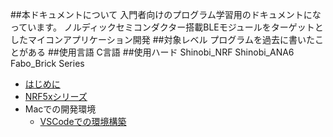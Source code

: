 ##本ドキュメントについて
入門者向けのプログラム学習用のドキュメントになっています。
ノルディックセミコンダクター搭載BLEモジュールをターゲットとしたマイコンアプリケーション開発
##対象レベル
プログラムを過去に書いたことがある
##使用言語
C言語
##使用ハード
Shinobi_NRF
Shinobi_ANA6
Fabo_Brick Series

* [はじめに](README.md)
* [NRF5xシリーズ](nrf.md)
* Macでの開発環境
	* [VSCodeでの環境構築](./Environment/Mac/VisualStudio.md)